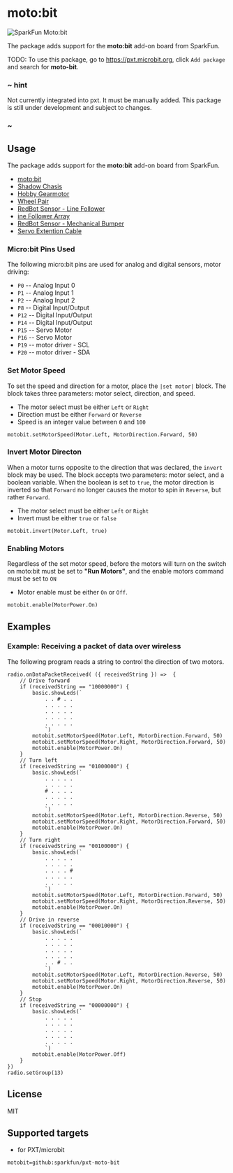 # moto:bit

![SparkFun Moto:bit](https://raw.githubusercontent.com/sparkfun/pxt-moto-bit/master/icon.png)  

The package adds support for the **moto:bit** add-on board from SparkFun.

TODO: To use this package, go to https://pxt.microbit.org, click ``Add package`` and search for **moto-bit**.

### ~ hint

Not currently integrated into pxt.  It must be manually added.  This package is still under development and subject to changes.

### ~

## Usage

The package adds support for the **moto:bit** add-on board from SparkFun.

* [moto:bit](https://www.sparkfun.com/products/14213)
* [Shadow Chasis](https://www.sparkfun.com/products/13301)
* [Hobby Gearmotor](https://www.sparkfun.com/products/13302)
* [Wheel Pair](https://www.sparkfun.com/products/13259)
* [RedBot Sensor - Line Follower](https://www.sparkfun.com/products/11769)
* [ine Follower Array](https://www.sparkfun.com/products/13582)
* [RedBot Sensor - Mechanical Bumper](https://www.sparkfun.com/products/11999)
* [Servo Extention Cable](https://www.sparkfun.com/products/13164)

### Micro:bit Pins Used 

The following micro:bit pins are used for analog and digital sensors, motor driving:  

* ``P0`` -- Analog Input 0
* ``P1`` -- Analog Input 1
* ``P2`` -- Analog Input 2
* ``P8`` -- Digital Input/Output
* ``P12`` -- Digital Input/Output 
* ``P14`` -- Digital Input/Output
* ``P15`` -- Servo Motor
* ``P16`` -- Servo Motor
* ``P19`` -- motor driver - SCL
* ``P20`` -- motor driver - SDA 

### Set Motor Speed

To set the speed and direction for a motor, place the `|set motor|` block.
The block takes three parameters: motor select, direction, and speed.

* The motor select must be either `Left` or `Right`
* Direction must be either `Forward` or `Reverse`
* Speed is an integer value between `0` and `100`

```blocks
motobit.setMotorSpeed(Motor.Left, MotorDirection.Forward, 50)
```

### Invert Motor Directon

When a motor turns opposite to the direction that was declared, the `invert` 
block may be used. The block accepts two parameters: motor select, and a 
boolean variable. When the boolean is set to `true`, the motor direction is 
inverted so that `Forward` no longer causes the motor to spin in `Reverse`, 
but rather `Forward`.

* The motor select must be either `Left` or `Right`
* Invert must be either `true` or `false`

```blocks
motobit.invert(Motor.Left, true)
```

### Enabling Motors

Regardless of the set motor speed, before the motors will turn on the switch on moto:bit
must be set to **"Run Motors"**, and the enable motors command must be set to `ON`

* Motor enable must be either `On` or `Off`.

```blocks
motobit.enable(MotorPower.On)
```

## Examples

### Example: Receiving a packet of data over wireless

The following program reads a string to control the direction of two motors.

```blocks
radio.onDataPacketReceived( ({ receivedString }) =>  {
    // Drive forward
    if (receivedString == "10000000") {
        basic.showLeds(`
            . . # . .
            . . . . .
            . . . . .
            . . . . .
            . . . . .
            `)
        motobit.setMotorSpeed(Motor.Left, MotorDirection.Forward, 50)
        motobit.setMotorSpeed(Motor.Right, MotorDirection.Forward, 50)
        motobit.enable(MotorPower.On)
    }
    // Turn left
    if (receivedString == "01000000") {
        basic.showLeds(`
            . . . . .
            . . . . .
            # . . . .
            . . . . .
            . . . . .
            `)
        motobit.setMotorSpeed(Motor.Left, MotorDirection.Reverse, 50)
        motobit.setMotorSpeed(Motor.Right, MotorDirection.Forward, 50)
        motobit.enable(MotorPower.On)
    }
    // Turn right
    if (receivedString == "00100000") {
        basic.showLeds(`
            . . . . .
            . . . . .
            . . . . #
            . . . . .
            . . . . .
            `)
        motobit.setMotorSpeed(Motor.Left, MotorDirection.Forward, 50)
        motobit.setMotorSpeed(Motor.Right, MotorDirection.Reverse, 50)
        motobit.enable(MotorPower.On)
    }
    // Drive in reverse
    if (receivedString == "00010000") {
        basic.showLeds(`
            . . . . .
            . . . . .
            . . . . .
            . . . . .
            . . # . .
            `)
        motobit.setMotorSpeed(Motor.Left, MotorDirection.Reverse, 50)
        motobit.setMotorSpeed(Motor.Right, MotorDirection.Reverse, 50)
        motobit.enable(MotorPower.On)
    }
    // Stop
    if (receivedString == "00000000") {
        basic.showLeds(`
            . . . . .
            . . . . .
            . . . . .
            . . . . .
            . . . . .
            `)
        motobit.enable(MotorPower.Off)
    }
})
radio.setGroup(13)
```

## License

MIT

## Supported targets

* for PXT/microbit

```package
motobit=github:sparkfun/pxt-moto-bit
```